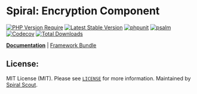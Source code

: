 # Spiral: Encryption Component

[![PHP Version Require](https://poser.pugx.org/sspiral/encrypter/require/php)](https://packagist.org/packages/sspiral/encrypter)
[![Latest Stable Version](https://poser.pugx.org/sspiral/encrypter/v/stable)](https://packagist.org/packages/sspiral/encrypter)
[![phpunit](https://github.com/sspiral/encrypter/workflows/phpunit/badge.svg)](https://github.com/sspiral/encrypter/actions)
[![psalm](https://github.com/sspiral/encrypter/workflows/psalm/badge.svg)](https://github.com/sspiral/encrypter/actions)
[![Codecov](https://codecov.io/gh/sspiral/encrypter/branch/master/graph/badge.svg)](https://codecov.io/gh/sspiral/encrypter/)
[![Total Downloads](https://poser.pugx.org/sspiral/encrypter/downloads)](https://packagist.org/packages/sspiral/encrypter)

<b>[Documentation](https://spiral.dev/docs/security-encrypter)</b> | [Framework Bundle](https://github.com/spiral/framework)

## License:

MIT License (MIT). Please see [`LICENSE`](./LICENSE) for more information. Maintained by [Spiral Scout](https://spiralscout.com).
